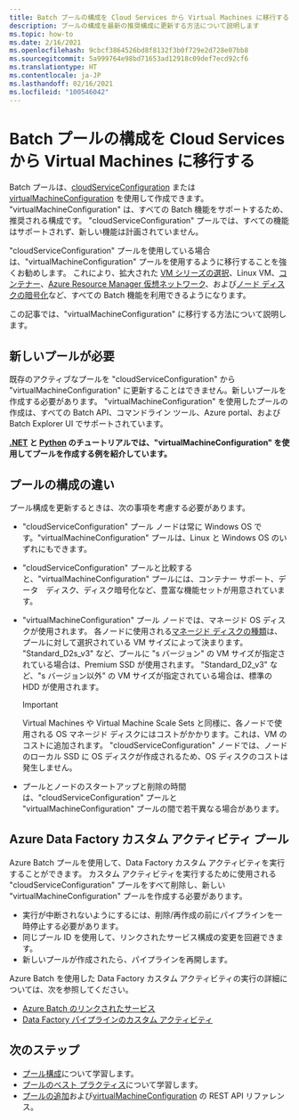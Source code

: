 ```yaml
---
title: Batch プールの構成を Cloud Services から Virtual Machines に移行する
description: プールの構成を最新の推奨構成に更新する方法について説明します
ms.topic: how-to
ms.date: 2/16/2021
ms.openlocfilehash: 9cbcf3864526bd8f8132f3b0f729e2d728e07bb8
ms.sourcegitcommit: 5a999764e98bd71653ad12918c09def7ecd92cf6
ms.translationtype: HT
ms.contentlocale: ja-JP
ms.lasthandoff: 02/16/2021
ms.locfileid: "100546042"
---
```

# <a name="migrate-batch-pool-configuration-from-cloud-services-to-virtual-machines"></a>Batch プールの構成を Cloud Services から Virtual Machines に移行する

Batch プールは、[cloudServiceConfiguration](/rest/api/batchservice/pool/add#cloudserviceconfiguration) または [virtualMachineConfiguration](/rest/api/batchservice/pool/add#virtualmachineconfiguration) を使用して作成できます。 "virtualMachineConfiguration" は、すべての Batch 機能をサポートするため、推奨される構成です。 "cloudServiceConfiguration" プールでは、すべての機能はサポートされず、新しい機能は計画されていません。

"cloudServiceConfiguration" プールを使用している場合は、"virtualMachineConfiguration" プールを使用するように移行することを強くお勧めします。 これにより、拡大された [VM シリーズの選択](batch-pool-vm-sizes.md)、Linux VM、[コンテナー](batch-docker-container-workloads.md)、[Azure Resource Manager 仮想ネットワーク](batch-virtual-network.md)、および[ノード ディスクの暗号化](disk-encryption.md)など、すべての Batch 機能を利用できるようになります。

この記事では、"virtualMachineConfiguration" に移行する方法について説明します。

## <a name="new-pools-are-required"></a>新しいプールが必要

既存のアクティブなプールを "cloudServiceConfiguration" から "virtualMachineConfiguration" に更新することはできません。新しいプールを作成する必要があります。 "virtualMachineConfiguration" を使用したプールの作成は、すべての Batch API、コマンドライン ツール、Azure portal、および Batch Explorer UI でサポートされています。

**[.NET](tutorial-parallel-dotnet.md) と [Python](tutorial-parallel-python.md) のチュートリアルでは、"virtualMachineConfiguration" を使用してプールを作成する例を紹介しています。**

## <a name="pool-configuration-differences"></a>プールの構成の違い

プール構成を更新するときは、次の事項を考慮する必要があります。

- "cloudServiceConfiguration" プール ノードは常に Windows OS です。"virtualMachineConfiguration" プールは、Linux と Windows OS のいずれにもできます。
- "cloudServiceConfiguration" プールと比較すると、"virtualMachineConfiguration" プールには、コンテナー サポート、データ　ディスク、ディスク暗号化など、豊富な機能セットが用意されています。
- "virtualMachineConfiguration" プール ノードでは、マネージド OS ディスクが使用されます。 各ノードに使用される[マネージド ディスクの種類](../virtual-machines/disks-types.md)は、プールに対して選択されている VM サイズによって決まります。 "Standard_D2s_v3" など、プールに "s バージョン" の VM サイズが指定されている場合は、Premium SSD が使用されます。 "Standard_D2_v3" など、"s バージョン以外" の VM サイズが指定されている場合は、標準の HDD が使用されます。

   > [!IMPORTANT]
   > Virtual Machines や Virtual Machine Scale Sets と同様に、各ノードで使用される OS マネージド ディスクにはコストがかかります。これは、VM のコストに追加されます。 "cloudServiceConfiguration" ノードでは、ノードのローカル SSD に OS ディスクが作成されるため、OS ディスクのコストは発生しません。

- プールとノードのスタートアップと削除の時間は、"cloudServiceConfiguration" プールと "virtualMachineConfiguration" プールの間で若干異なる場合があります。

## <a name="azure-data-factory-custom-activity-pools"></a>Azure Data Factory カスタム アクティビティ プール

Azure Batch プールを使用して、Data Factory カスタム アクティビティを実行することができます。 カスタム アクティビティを実行するために使用される "cloudServiceConfiguration" プールをすべて削除し、新しい "virtualMachineConfiguration" プールを作成する必要があります。

- 実行が中断されないようにするには、削除/再作成の前にパイプラインを一時停止する必要があります。
- 同じプール ID を使用して、リンクされたサービス構成の変更を回避できます。
- 新しいプールが作成されたら、パイプラインを再開します。

Azure Batch を使用した Data Factory カスタム アクティビティの実行の詳細については、次を参照してください。

- [Azure Batch のリンクされたサービス](../data-factory/compute-linked-services.md#azure-batch-linked-service)
- [Data Factory パイプラインのカスタム アクティビティ](../data-factory/transform-data-using-dotnet-custom-activity.md)

## <a name="next-steps"></a>次のステップ

- [プール構成](nodes-and-pools.md#configurations)について学習します。
- [プールのベスト プラクティス](best-practices.md#pools)について学習します。
- [プールの追加](/rest/api/batchservice/pool/add)および[virtualMachineConfiguration](/rest/api/batchservice/pool/add#virtualmachineconfiguration) の REST API リファレンス。